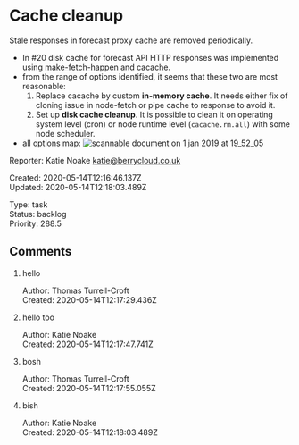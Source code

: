 # Cache cleanup

Stale responses in forecast proxy cache are removed periodically.

- In #20 disk cache for forecast API HTTP responses was implemented using [make-fetch-happen](https://github.com/zkat/make-fetch-happen) and [cacache](https://github.com/zkat/cacache).
- from the range of options identified, it seems that these two are most reasonable:
  1. Replace cacache by custom **in-memory cache**. It needs either fix of cloning issue in node-fetch or pipe cache to response to avoid it.
  2. Set up **disk cache cleanup**. It is possible to clean it on operating system level (cron) or node runtime level (`cacache.rm.all`) with some node scheduler.
- all options map:
  ![scannable document on 1 jan 2019 at 19_52_05](https://user-images.githubusercontent.com/492608/50575395-17491d80-0dff-11e9-8674-a93a1d8e23d1.PNG)

Reporter: Katie Noake <katie@berrycloud.co.uk>  

Created: 2020-05-14T12:16:46.137Z  
Updated: 2020-05-14T12:18:03.489Z

Type: task  
Status: backlog  
Priority: 288.5

## Comments
1.  hello

    Author: Thomas Turrell-Croft  
    Created: 2020-05-14T12:17:29.436Z  

2.  hello too

    

    Author: Katie Noake  
    Created: 2020-05-14T12:17:47.741Z  

3.  bosh

    Author: Thomas Turrell-Croft  
    Created: 2020-05-14T12:17:55.055Z  

4.  bish

    

    Author: Katie Noake  
    Created: 2020-05-14T12:18:03.489Z  
